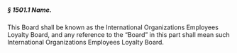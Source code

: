 ##### § 1501.1 Name. #####

This Board shall be known as the International Organizations Employees Loyalty Board, and any reference to the “Board” in this part shall mean such International Organizations Employees Loyalty Board.